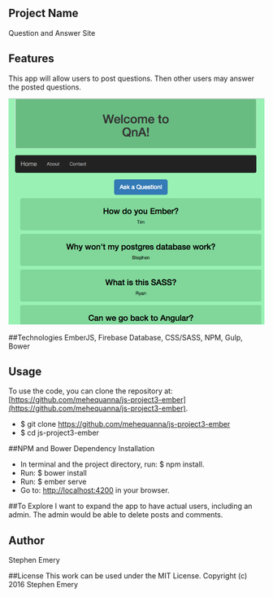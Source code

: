 ## Project Name
Question and Answer Site

## Features
This app will allow users to post questions. Then other users may answer the posted questions.

![screenshot of project](questions.png)

##Technologies
EmberJS, Firebase Database, CSS/SASS, NPM, Gulp, Bower

## Usage
To use the code, you can clone the repository at: [https://github.com/mehequanna/js-project3-ember](https://github.com/mehequanna/js-project3-ember).
* $ git clone https://github.com/mehequanna/js-project3-ember
* $ cd js-project3-ember

##NPM and Bower Dependency Installation
* In terminal and the project directory, run: $ npm install.
* Run: $ bower install
* Run: $ ember serve
* Go to: [http://localhost:4200](http://localhost:4200) in your browser.

##To Explore
I want to expand the app to have actual users, including an admin. The admin would be able to delete posts and comments.

## Author
Stephen Emery

##License
This work can be used under the MIT License.
Copyright (c) 2016 Stephen Emery
